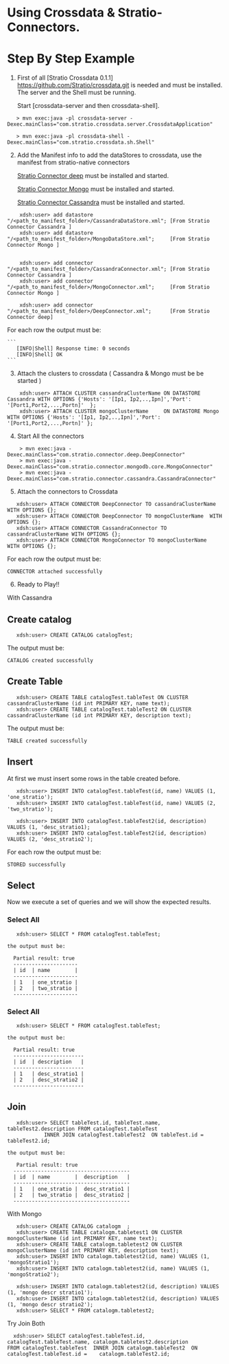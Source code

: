 # Using Crossdata & Stratio-Connectors. #
# Step By Step Example #



1. First of all [Stratio Crossdata 0.1.1] https://github.com/Stratio/crossdata.git is needed and must be installed. The server and the Shell must be running.

   Start [crossdata-server and then crossdata-shell].

```
   > mvn exec:java -pl crossdata-server -Dexec.mainClass="com.stratio.crossdata.server.CrossdataApplication"

   > mvn exec:java -pl crossdata-shell -Dexec.mainClass="com.stratio.crossdata.sh.Shell"
```

2. Add the Manifest info to add the dataStores to crossdata, use the manifest from stratio-native connectors

   [Stratio Connector deep](https://github.com/Stratio/stratio-connector-deep) must be installed and started.

   [Stratio Connector Mongo](https://github.com/Stratio/stratio-connector-mongodb) must be installed and started.

   [Stratio Connector Cassandra](https://github.com/Stratio/stratio-connector-cassandra) must be installed and started.

```
    xdsh:user> add datastore "/<path_to_manifest_folder>/CassandraDataStore.xml"; [From Stratio Connector Cassandra ]
    xdsh:user> add datastore "/<path_to_manifest_folder>/MongoDataStore.xml";     [From Stratio Connector Mongo ]


    xdsh:user> add connector "/<path_to_manifest_folder>/CassandraConnector.xml"; [From Stratio Connector Cassandra ]
    xdsh:user> add connector "/<path_to_manifest_folder>/MongoConnector.xml";     [From Stratio Connector Mongo ]

    xdsh:user> add connector "/<path_to_manifest_folder>/DeepConnector.xml";      [From Stratio Connector deep]
```


For each row the output must be:


    ```
       [INFO|Shell] Response time: 0 seconds
       [INFO|Shell] OK
    ```


3. Attach the clusters to crossdata ( Cassandra & Mongo must be be started )

```
    xdsh:user> ATTACH CLUSTER cassandraClusterName ON DATASTORE Cassandra WITH OPTIONS {'Hosts': '[Ip1, Ip2,..,Ipn]','Port': '[Port1,Port2,...,Portn]'  };
    xdsh:user> ATTACH CLUSTER mongoClusterName     ON DATASTORE Mongo     WITH OPTIONS {'Hosts': '[Ip1, Ip2,..,Ipn]','Port': '[Port1,Port2,...,Portn]' };
```

4. Start All the connectors

```
    > mvn exec:java -Dexec.mainClass="com.stratio.connector.deep.DeepConnector"
    > mvn exec:java -Dexec.mainClass="com.stratio.connector.mongodb.core.MongoConnector"
    > mvn exec:java -Dexec.mainClass="com.stratio.connector.cassandra.CassandraConnector"
```

5. Attach the connectors to Crossdata

```
   xdsh:user> ATTACH CONNECTOR DeepConnector TO cassandraClusterName WITH OPTIONS {};
   xdsh:user> ATTACH CONNECTOR DeepConnector TO mongoClusterName  WITH OPTIONS {};
   xdsh:user> ATTACH CONNECTOR CassandraConnector TO cassandraClusterName WITH OPTIONS {};
   xdsh:user> ATTACH CONNECTOR MongoConnector TO mongoClusterName  WITH OPTIONS {};
```

For each row the output must be:
```
CONNECTOR attached successfully
```   


6. Ready to Play!!

With Cassandra


## Create catalog ##
```
   xdsh:user> CREATE CATALOG catalogTest;
```
The output must be:
```
CATALOG created successfully
```   
## Create Table ##
```
   xdsh:user> CREATE TABLE catalogTest.tableTest ON CLUSTER cassandraClusterName (id int PRIMARY KEY, name text);
   xdsh:user> CREATE TABLE catalogTest.tableTest2 ON CLUSTER cassandraClusterName (id int PRIMARY KEY, description text);
```
The output must be:
```
TABLE created successfully
```   
## Insert ##

At first we must insert some rows in the table created before.
```
   xdsh:user> INSERT INTO catalogTest.tableTest(id, name) VALUES (1, 'one_stratio');
   xdsh:user> INSERT INTO catalogTest.tableTest(id, name) VALUES (2, 'two_stratio');
   
   xdsh:user> INSERT INTO catalogTest.tableTest2(id, description) VALUES (1, 'desc_stratio1);
   xdsh:user> INSERT INTO catalogTest.tableTest2(id, description) VALUES (2, 'desc_stratio2');
```
For each row the output must be:

```
STORED successfully
```
## Select ###
Now we execute a set of queries and we will show the expected results.

### Select All ###
```
   xdsh:user> SELECT * FROM catalogTest.tableTest;
  
the output must be:

  Partial result: true
  ---------------------
  | id  | name        | 
  ---------------------
  | 1   | one_stratio | 
  | 2   | two_stratio | 
  ---------------------
```
### Select All ###
```
   xdsh:user> SELECT * FROM catalogTest.tableTest;

the output must be:

  Partial result: true
  -----------------------
  | id  | description   | 
  -----------------------
  | 1   | desc_stratio1 | 
  | 2   | desc_stratio2 | 
  -----------------------  
```  
## Join ###

```
   xdsh:user> SELECT tableTest.id, tableTest.name, tableTest2.description FROM catalogTest.tableTest
            INNER JOIN catalogTest.tableTest2  ON tableTest.id = tableTest2.id;

the output must be:

   Partial result: true
  --------------------------------------
  | id  | name        |  description   | 
  --------------------------------------
  | 1   | one_stratio |  desc_stratio1 | 
  | 2   | two_stratio |  desc_stratio2 | 
  --------------------------------------
```


With Mongo

```
   xdsh:user> CREATE CATALOG catalogm  ;
   xdsh:user> CREATE TABLE catalogm.tabletest1 ON CLUSTER mongoClusterName (id int PRIMARY KEY, name text);
   xdsh:user> CREATE TABLE catalogm.tabletest2 ON CLUSTER mongoClusterName (id int PRIMARY KEY, description text);
   xdsh:user> INSERT INTO catalogm.tabletest2(id, name) VALUES (1, 'mongoStratio1');
   xdsh:user> INSERT INTO catalogm.tabletest2(id, name) VALUES (1, 'mongoStratio2');
   
   xdsh:user> INSERT INTO catalogm.tabletest2(id, description) VALUES (1, 'mongo descr stratio1');
   xdsh:user> INSERT INTO catalogm.tabletest2(id, description) VALUES (1, 'mongo descr stratio2');
   xdsh:user> SELECT * FROM catalogm.tabletest2;

```

Try Join Both

```
  xdsh:user> SELECT catalogTest.tableTest.id, catalogTest.tableTest.name, catalogm.tabletest2.description            FROM catalogTest.tableTest  INNER JOIN catalogm.tableTest2  ON catalogTest.tableTest.id =    catalogm.tableTest2.id;
```

